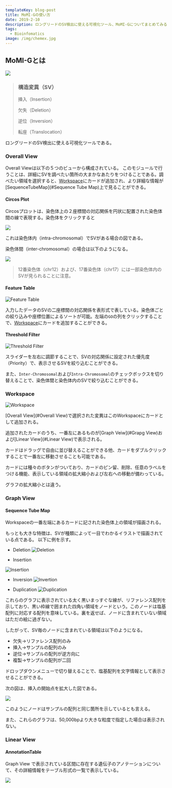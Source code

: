 ```yaml
---
templateKey: blog-post
title: MoMI-Gの使い方
date: 2019-2-10
description: ロングリードのSV検出に使える可視化ツール、MoMI-Gについてまとめてみる
tags:
  - Bioinfomatics
image: /img/chemex.jpg
---
```


## MoMI-Gとは

![](../../../static/img/MoMI-G_design.png)

> ### 構造変異（SV）
>
> 挿入（Insertion）
>
> 欠失（Deletion）
>
> 逆位（Inversion）
>
> 転座（Translocation）
>
> 



ロングリードのSV検出に使える可視化ツールである。

### Overall View

Overall Viewは以下の５つのビューから構成されている。
このモジュールで行うことは、詳細にSVを調べたい箇所の大まかなあたりをつけることである。調べたい領域を選択すると、[Workspace](#Workspace)にカードが追加され、より詳細な情報が[SequenceTubeMap](#Sequence Tube Map)上で見ることができる。

#### Circos Plot

Circosプロットは、染色体上の２座標間の対応関係を円状に配置された染色体間の線で表現する。染色体をクリックすると

![](../../../static/img/MoMI-G_Circos.png)

これは染色体内（intra-chromosomal）でSVがある場合の図である。

 染色体間（inter-chromosomal）の場合は以下のようになる。

![](../../../static/img/MoMI-G_Circos_inter-chromosomal.png)

> 12番染色体（chr12）および、17番染色体（chr17）には一部染色体内のSVが見られることに注意。

#### Feature Table

![Feature Table](../../../static/img/MoMI-G_FeatureTable.png)

入力したデータのSVの二座標間の対応関係を表形式で表している。染色体ごとの絞り込みや座標位置によるソートが可能。左端の`GO`の列をクリックすることで、[Workspace](#Workspace)にカードを追加することができる。

#### Threshold Filter

![Threshold Filter](../../../static/img/MoMI-G_ThresholdFilter.png)

スライダーを左右に調節することで、SVの対応関係に設定された優先度（Priority）で、表示させるSVを絞り込むことができる。

また、`Inter-Chromosomal`および`Intra-Chromosomal`のチェックボックスを切り替えることで、染色体間と染色体内のSVで絞り込むことができる。

### Workspace

![Workspace](../../../static/img/MoMI-G_Workspace.png)

[Overall View](#Overall View)で選択された変異はこのWorkspaceにカードとして追加される。

追加されたカードのうち、一番左にあるものが[Graph Veiw](#Grapg View)および[Linear View](#Linear View)で表示される。

カードはドラッグで自由に並び替えることができる他、カードをダブルクリックすることで一番左に移動させることも可能である。

カードには種々のボタンがついており、カードのピン留、削除、任意のラベルをつける機能、表示している領域の拡大縮小および左右への移動が備わっている。

グラフの拡大縮小とは違う。

### Graph View

#### Sequence Tube Map

Workspaceの一番左端にあるカードに記された染色体上の領域が描画される。

もっとも大きな特徴は、SVが種類によって一目でわかるイラストで描画されている点である。
以下に例を示す。

* Deletion
![Deletion](../../../static/img/MoMI-G_SeqTubMap_DEL.png)

* Insertion

![Insertion](../../../static/img/MoMI-G_SeqTubMap_INS.png)

* Inversion
![Invertion](../../../static/img/MoMI-G_SeqTubMap_INV.png)

* Duplication
![Duplication](../../../static/img/MoMI-G_SeqTubMap_DUP.png)

これらのグラフに表示されている太く黒いまっすぐな線が、リファレンス配列を示しており、黒い枠線で囲まれた四角い領域をノードという。このノードは塩基配列に対応する配列を意味している。裏を返せば、ノードに含まれていない領域はただの絵に過ぎない。

したがって、SV毎のノードに含まれている領域は以下のようになる。

* 欠失→リファレンス配列のみ
* 挿入→サンプルの配列のみ
* 逆位→サンプルの配列が逆方向に
* 複製→サンプルの配列が二回

ドロップダウンメニューで切り替えることで、塩基配列を文字情報として表示させることができる。

次の図は、挿入の開始点を拡大した図である。

![](../../../static/img/MoMI-G_SeqTubMap_INS_chr.png)

このようにノードはサンプルの配列と同じ箇所を示しているとも言える。

また、これらのグラフは、50,000bpより大きな粒度で指定した場合は表示されない。

### Linear View

#### AnnotationTable
Graph View で表示されている区間に存在する遺伝子のアノテーションについて、その詳細情報をテーブル形式の一覧で表示している。

![](../../../static/img/MoMI-G_AnnotationTable.png)